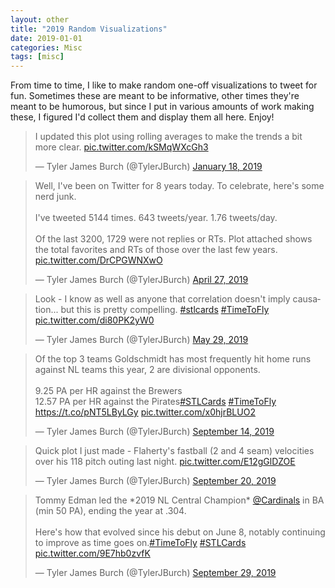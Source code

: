 ```yaml
---
layout: other
title: "2019 Random Visualizations"
date: 2019-01-01
categories: Misc
tags: [misc]
---
```


From time to time, I like to make random one-off visualizations to tweet for fun. Sometimes these are meant to be informative, other times they're meant to be humorous, but since I put in various amounts of work making these, I figured I'd collect them and display them all here. Enjoy!

<blockquote class="twitter-tweet tw-align-center" ><p lang="en" dir="ltr">I updated this plot using rolling averages to make the trends a bit more clear. <a href="https://t.co/kSMqWXcGh3">pic.twitter.com/kSMqWXcGh3</a></p>&mdash; Tyler James Burch (@TylerJBurch) <a href="https://twitter.com/TylerJBurch/status/1086110943619268609?ref_src=twsrc%5Etfw">January 18, 2019</a></blockquote> <script async src="https://platform.twitter.com/widgets.js" charset="utf-8"></script>


<blockquote class="twitter-tweet tw-align-center"><p lang="en" dir="ltr">Well, I&#39;ve been on Twitter for 8 years today. To celebrate, here&#39;s some nerd junk.<br><br>I&#39;ve tweeted 5144 times. 643 tweets/year. 1.76 tweets/day.<br><br>Of the last 3200, 1729 were not replies or RTs. Plot attached shows the total favorites and RTs of those over the last few years. <a href="https://t.co/DrCPGWNXwO">pic.twitter.com/DrCPGWNXwO</a></p>&mdash; Tyler James Burch (@TylerJBurch) <a href="https://twitter.com/TylerJBurch/status/1121966456860827648?ref_src=twsrc%5Etfw">April 27, 2019</a></blockquote> <script async src="https://platform.twitter.com/widgets.js" charset="utf-8"></script>

<blockquote class="twitter-tweet tw-align-center"><p lang="en" dir="ltr">Look - I know as well as anyone that correlation doesn&#39;t imply causation... but this is pretty compelling. <a href="https://twitter.com/hashtag/stlcards?src=hash&amp;ref_src=twsrc%5Etfw">#stlcards</a> <a href="https://twitter.com/hashtag/TimeToFly?src=hash&amp;ref_src=twsrc%5Etfw">#TimeToFly</a> <a href="https://t.co/di80PK2yW0">pic.twitter.com/di80PK2yW0</a></p>&mdash; Tyler James Burch (@TylerJBurch) <a href="https://twitter.com/TylerJBurch/status/1133711893024129024?ref_src=twsrc%5Etfw">May 29, 2019</a></blockquote> <script async src="https://platform.twitter.com/widgets.js" charset="utf-8"></script>

<blockquote class="twitter-tweet tw-align-center"><p lang="en" dir="ltr">Of the top 3 teams Goldschmidt has most frequently hit home runs against NL teams this year, 2 are divisional opponents. <br><br>9.25 PA per HR against the Brewers<br>12.57 PA per HR against the Pirates<a href="https://twitter.com/hashtag/STLCards?src=hash&amp;ref_src=twsrc%5Etfw">#STLCards</a> <a href="https://twitter.com/hashtag/TimeToFly?src=hash&amp;ref_src=twsrc%5Etfw">#TimeToFly</a> <a href="https://t.co/pNT5LByLGy">https://t.co/pNT5LByLGy</a> <a href="https://t.co/x0hjrBLUO2">pic.twitter.com/x0hjrBLUO2</a></p>&mdash; Tyler James Burch (@TylerJBurch) <a href="https://twitter.com/TylerJBurch/status/1172870423438069761?ref_src=twsrc%5Etfw">September 14, 2019</a></blockquote> <script async src="https://platform.twitter.com/widgets.js" charset="utf-8"></script>

<blockquote class="twitter-tweet tw-align-center"><p lang="en" dir="ltr">Quick plot I just made - Flaherty&#39;s fastball (2 and 4 seam) velocities over his 118 pitch outing last night. <a href="https://t.co/E12gGlDZOE">pic.twitter.com/E12gGlDZOE</a></p>&mdash; Tyler James Burch (@TylerJBurch) <a href="https://twitter.com/TylerJBurch/status/1175103060470882304?ref_src=twsrc%5Etfw">September 20, 2019</a></blockquote> <script async src="https://platform.twitter.com/widgets.js" charset="utf-8"></script>

<blockquote class="twitter-tweet tw-align-center"><p lang="en" dir="ltr">Tommy Edman led the *2019 NL Central Champion* <a href="https://twitter.com/Cardinals?ref_src=twsrc%5Etfw">@Cardinals</a> in BA (min 50 PA), ending the year at .304. <br><br>Here&#39;s how that evolved since his debut on June 8, notably continuing to improve as time goes on.<a href="https://twitter.com/hashtag/TimeToFly?src=hash&amp;ref_src=twsrc%5Etfw">#TimeToFly</a> <a href="https://twitter.com/hashtag/STLCards?src=hash&amp;ref_src=twsrc%5Etfw">#STLCards</a> <a href="https://t.co/9E7hb0zvfK">pic.twitter.com/9E7hb0zvfK</a></p>&mdash; Tyler James Burch (@TylerJBurch) <a href="https://twitter.com/TylerJBurch/status/1178431787061645312?ref_src=twsrc%5Etfw">September 29, 2019</a></blockquote> <script async src="https://platform.twitter.com/widgets.js" charset="utf-8"></script>